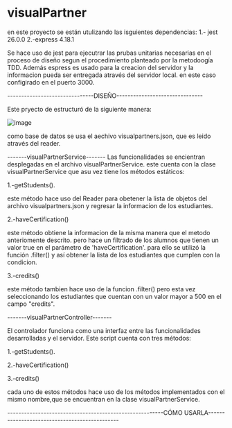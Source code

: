 # visualPartner


en este proyecto se están utulizando las isguientes dependencias:
1.- jest 26.0.0
2.-express 4.18.1

Se hace uso de jest para ejecutrar las prubas unitarias necesarias en el proceso de diseño segun el procedimiento planteado por la metodoogía TDD.
Además espress es usado para la creacion del servidor y la informacion pueda ser entregada através del servidor local. en este caso configirado en 
el puerto 3000.


-------------------------------DISEÑO-------------------------------

Este pryecto de estructuró de la siguiente manera:


![image](https://user-images.githubusercontent.com/99104593/168188659-fce4e359-3ed7-46db-8b62-aca99e6d869b.png)


como base de datos se usa el aechivo visualpartners.json, que es leido através del reader.

-------visualPartnerService-------
Las funcionalidades se encientran desplegadas en el archivo visualPartnerService. este cuenta con la clase visualPartnerService que asu vez tiene los 
métodos estáticos:

1.-getStudents().

este método hace uso del Reader para obetener la lista de objetos del archivo visualpartners.json y regresar la informacion de los estudiantes.

 2.-haveCertification()

este método obtiene la informacion de la misma manera que el metodo anteriomente descrito. pero hace un filtrado de los alumnos que tienen un valor true en el 
parámetro de 'haveCertification'. para ello se utilizó la función .filter() y así obtener la lista de los estudiantes que cumplen con la condicion.
       
3.-credits()

este método tambien hace uso de la funcion .filter() pero esta vez seleccionando los estudiantes que cuentan con un valor mayor a 500 en el campo "credits".


-------visualPartnerController-------

El controlador funciona como una interfaz entre las funcionalidades desarrolladas y el servidor. Este script cuenta con tres métodos:



1.-getStudents().

2.-haveCertification()

3.-credits()

cada uno de estos métodos hace uso de los métodos implementados con el mismo nombre,que se encuentran en la clase visualPartnerService.




--------------------------------------------------------CÓMO USARLA----------------------------------------------












